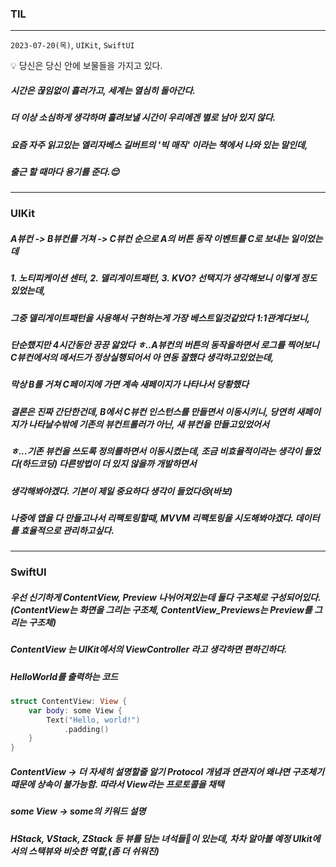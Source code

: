 ### TIL
---
`2023-07-20(목)`, `UIKit`, `SwiftUI`

<aside>
💡 당신은 당신 안에 보물들을 가지고 있다.
</aside>

##### 시간은 끊임없이 흘러가고, 세계는 열심히 돌아간다.
##### 더 이상 소심하게 생각하며 흘려보낼 시간이 우리에겐 별로 남아 있지 않다.
##### 요즘 자주 읽고있는 엘리자베스 길버트의 '빅 매직' 이라는 책에서 나와 있는 말인데,
##### 출근 할 때마다 용기를 준다.😌
--- 
### UIKit

##### A뷰컨 -> B뷰컨를 거쳐 -> C뷰컨 순으로 A의 버튼 동작 이벤트를 C로 보내는 일이었는데
##### 1. 노티피케이션 센터, 2. 델리게이트패턴, 3. KVO? 선택지가 생각해보니 이렇게 정도 있었는데,
##### 그중 델리게이트패턴을 사용해서 구현하는게 가장 베스트일것같았다 1:1관계다보니,
##### 단순했지만 4시간동안 끙끙 앓았다 ㅎ..A뷰컨의 버튼의 동작을하면서 로그를 찍어보니 C뷰컨에서의 메서드가 정상실행되어서 아 연동 잘했다 생각하고있었는데,
##### 막상 B를 거쳐 C페이지에 가면 계속 새페이지가 나타나서 당황했다
##### 결론은 진짜 간단한건데, B에서 C뷰컨 인스턴스를 만들면서 이동시키니, 당연히 새페이지가 나타날수밖에 기존의 뷰컨트롤러가 아닌, 새 뷰컨을 만들고있었어서
##### ㅎ...기존 뷰컨을 쓰도록 정의를하면서 이동시켰는데, 조금 비효율적이라는 생각이 들었다(하드코딩) 다른방법이 더 있지 않을까 개발하면서 
##### 생각해봐야겠다. 기본이 제일 중요하다 생각이 들었다😢(바보)
##### 나중에 앱을 다 만들고나서 리팩토링할때, MVVM 리팩토링을 시도해봐야겠다. 데이터를 효율적으로 관리하고싶다.

---
### SwiftUI

##### 우선 신기하게 ContentView, Preview 나뉘어져있는데 둘다 구조체로 구성되어있다. (ContentView는 화면을 그리는 구조체, ContentView_Previews는 Preview를 그리는 구조체)
##### ContentView 는 UIKit에서의 ViewController 라고 생각하면 편하긴하다.
##### HelloWorld를 출력하는 코드
```swift
struct ContentView: View {
    var body: some View {
        Text("Hello, world!")
            .padding()
    }
}
```
##### ContentView -> 더 자세히 설명할줄 알기 Protocol 개념과 연관지어 왜냐면 구조체기 때문에 상속이 불가능함. 따라서 View라는 프로토콜을 채택

##### some View -> some의 키워드 설명

##### HStack, VStack, ZStack 등 뷰를 담는 녀석들이 있는데, 차차 알아볼 예정 UIkit에서의 스택뷰와 비슷한 역할,(좀 더 쉬워진)
